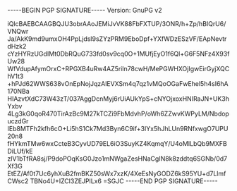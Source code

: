 -----BEGIN PGP SIGNATURE-----
Version: GnuPG v2

iQIcBAEBCAAGBQJU3obrAAoJEMiJvVK88FbFXTUP/3ONR/h+Zp/hBIQrU6/VNQwr
Ja/AkK9md9umxOH4PpLjdsl9sZYzPRM9EboDpf+YXfWDzESzVF/EApNevtrdHzk2
cYzHYRzUGdIMt0DbRQuG733fd0sv9cq0O+1MUfjEyO1f6Ql+G6F5NFz4X93fUw28
WfVdupAfymOrxC+RPGXB4uRw4AZ5riln78cwH/MePGWHXOjIgwEirGyjXQChV1t3
+hPJd62WWS638vOnEpNojJqzAlEVXSm4q7qz1vMQoOGaFwEhel5h4sI6hA170NBa
HIAzvtXdC73W43zT/037AggDcnMyj6rUiAUkYpS+cNYOjxoxHNIRaJN+UK3hYxbv
4Lg3kG0qoR470TirAzBc9M27kTCZi9FbMdvhP/oWh6ZZwvKWPyLM/NbdopuczdGr
IEb8MTFh2kfh6cO+Li5hS1Ck7Md3Byn6C9if+3IYx5hJhLUn9RNfxwgO7UPU20n8
fHYkmTMw6wxCcteB3CyvUD79EL6iO3SuyKZ4KqmqY/U4oMILbQb9MXFBDiLUf/kE
zlV1bTfRA8sj/P9doPOqKsG0Jzo1mNWgaZesHNaCgIN8k8zddtq6SGNb/0d7Xf3G
EtEZ/Af0t7Uc6yhXuB2fmBKZ50sWx7xzK/4XeEsNyGODZ6kS95YU+d7LlmfCWsc2
TBNo4U+IZCl3ZEJPlLx6
=SGJC
-----END PGP SIGNATURE-----
